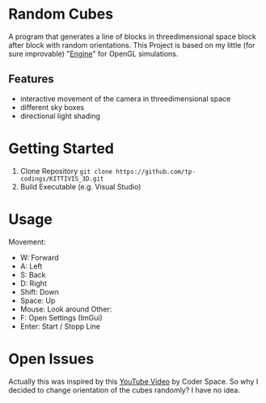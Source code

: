 # Random Cubes
A program that generates a line of blocks in threedimensional space block after block with random orientations. 
This Project is based on my little (for sure improvable) "[Engine](https://github.com/tp-codings/Little_OpenGL_Simulation_Engine/edit/master/README.md)" for OpenGL simulations. 

## Features
- interactive movement of the camera in threedimensional space
- different sky boxes
- directional light shading

# Getting Started
1. Clone Repository
`git clone https://github.com/tp-codings/KITTIVIS_3D.git`
2. Build Executable (e.g. Visual Studio)

# Usage
Movement:
- W: Forward
- A: Left
- S: Back
- D: Right
- Shift: Down
- Space: Up
- Mouse: Look around
Other:
- F: Open Settings (ImGui)
- Enter: Start / Stopp Line

# Open Issues
Actually this was inspired by this [YouTube Video](https://www.youtube.com/watch?v=03Uw0P08Mj4) by Coder Space. So why I decided to change orientation of the cubes randomly? I have no idea. 
